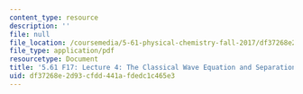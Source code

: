 ```yaml
---
content_type: resource
description: ''
file: null
file_location: /coursemedia/5-61-physical-chemistry-fall-2017/df37268e2d93cfdd441afdedc1c465e3_MIT5_61F17_lec4.pdf
file_type: application/pdf
resourcetype: Document
title: '5.61 F17: Lecture 4: The Classical Wave Equation and Separation of Variables'
uid: df37268e-2d93-cfdd-441a-fdedc1c465e3
---
```

